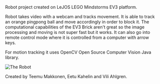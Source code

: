 Robot project created on LeJOS LEGO Mindstorms EV3 platform.

Robot takes video with a webcam and tracks movement. 
It is able to track an orange pingpong ball and move accordingly in order to block it.
The computational capabilities of the EV3 Brick aren't great so the image processing and moving is not super fast but it works.
It can also go into remote control mode where it is controlled from a computer with arrow keys.

For motion tracking it uses OpenCV Open Source Computer Vision Java library.

![The Robot](https://cloud.githubusercontent.com/assets/15322769/21744203/ce512750-d519-11e6-8cfd-a9b729fe0dde.jpg "The Robot")

Created by Teemu Makkonen, Eetu Kahelin and Vili Ahlgren.
